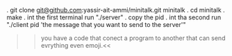 . git clone git@github.com:yassir-ait-ammi/minitalk.git minitalk
. cd minitalk
. make
. int the first terminal run "./server" 
. copy the pid
. int tha second run "./client pid 'the message that you want to send to the server'"

 >> you have a code that conect a program to another that can send evrything even emoji.<< 
